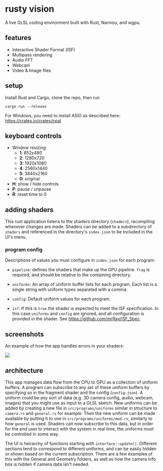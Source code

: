 # rusty vision

A live GLSL coding environment built with Rust, Nannou, and wgpu.

## features

- Interactive Shader Format (ISF)
- Multipass rendering
- Audio FFT
- Webcam
- Video & Image files

## setup

Install Rust and Cargo, clone the repo, then run

```
cargo run --release
```

For Windows, you need to install ASIO as described here: https://crates.io/crates/cpal

## keyboard controls

- Window resizing:
  - **1**: 852x480
  - **2**: 1280x720
  - **3**: 1920x1080
  - **4**: 2560x1440
  - **5**: 3840x2160
  - **0**: original
- **H**: show / hide controls
- **P**: pause / unpause
- **R**: reset time to 0

## adding shaders

This rust application listens to the shaders directory (`shaders`), recompiling whenever changes are made. Shaders can be added to a subdirectory of `shaders` and referenced in the directory's `index.json` to be included in the UI's menu.

### program config

Descriptions of values you must configure in `index.json` for each program:

- `pipeline`: defines the shaders that make up the GPU pipeline. `frag` is required, and should be relative to the containing directory.

- `uniforms`: An array of uniform buffer lists for each program. Each list is a single string with uniform types separated with a comma.

- `config`: Default uniform values for each program.

- `isf`: If this is `true` the shader is expected to meet the ISF specification. In this case `uniforms` and `config` are ignored, and all configuration is provided in the shader. See https://github.com/mrRay/ISF_Spec.

## screenshots

An example of how the app handles errors in your shaders:

![](media/screenshot.png)

## architecture

This app manages data flow from the CPU to GPU as a collection of uniform buffers. A program can subscribe to any set of these uniform buffers by specifying so in the fragment shader and the config (`config.json`). A uniform could be any sort of data (e.g. 3D camera config, audio, webcam, images) that you might use as input to a GLSL sketch. New uniforms can be added by creating a new file in `src/programs/uniforms` similar in structure to `camera.rs` and `general.rs` for example. Then the new uniform can be made available by putting it to use in `src/programs/uniforms/mod.rs`, similarly to how `general` is used. Shaders can now subscribe to this data, but in order for the end user to interact with the system in real time, the uniforms must be controlled in some way.

The UI is heirarchy of functions starting with `interface::update()`. Different sections tend to correspond to different uniforms, and can be easily hidden or shown based on the current subscription. There are a few examples of this with the General and Geometry folders, as well as how the camera info box is hidden if camera data isn't needed.
